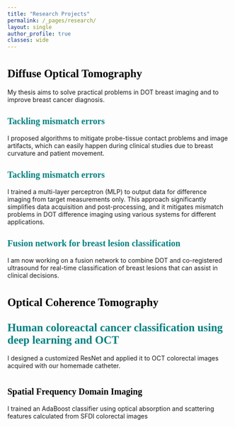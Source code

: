 ```yaml
---
title: "Research Projects"
permalink: /_pages/research/
layout: single
author_profile: true
classes: wide
---
```

# <span style="color:black; font-family:Comic Sans MS;font-size: 25px;">Diffuse Optical Tomography</span>
My thesis aims to solve practical problems in DOT breast imaging and to improve breast cancer diagnosis. 

## <span style="color:teal; font-family:Comic Sans MS;font-size: 20px;">Tackling mismatch errors</span>
I proposed algorithms to mitigate probe-tissue contact problems and image artifacts, which can easily happen during clinical studies due to breast curvature and patient movement. 

## <span style="color:teal; font-family:Comic Sans MS;font-size: 20px;">Tackling mismatch errors</span>
 I trained a multi-layer perceptron (MLP) to output data for difference imaging from target measurements only. This approach significantly simplifies data acquisition and post-processing, and it mitigates mismatch problems in DOT difference imaging using various systems for different applications. 

## <span style="color:teal; font-family:Comic Sans MS;font-size: 20px;">Fusion network for breast lesion classification</span>
I am now working on a fusion network to combine DOT and co-registered ultrasound for real-time classification of breast lesions that can assist in clinical decisions. 


# <span style="color:black; font-family:Comic Sans MS;font-size: 25px;">Optical Coherence Tomography</span>
## <span style="color:teal; font-family:Comic Sans MS;font-size: 25px;">Human coloreactal cancer classification using deep learning and OCT</span>
I designed a customized ResNet and applied it to OCT colorectal images acquired with our homemade catheter. 

# <span style="color:black; font-family:Comic Sans MS;font-size: 20px;">Spatial Frequency Domain Imaging</span>
I trained an AdaBoost classifier using optical absorption and scattering features calculated from SFDI colorectal images
